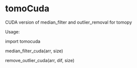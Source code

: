 # tomoCuda

CUDA version of median_filter and outlier_removal for tomopy

Usage:

import tomocuda

median_filter_cuda(arr, size)

remove_outlier_cuda(arr, dif, size)
